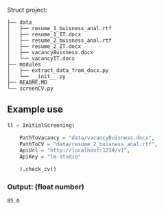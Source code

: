 Struct project:
```
├── data
│   ├── resume_1_buisness_anal.rtf
│   ├── resume_1_IT.docx
│   ├── resume_2_buisness_anal.rtf
│   ├── resume_2_IT.docx
│   ├── vacancyBuisness.docx
│   └── vacancyIT.docx
├── modules
│   ├── extract_data_from_docx.py
│   └── __init__.py
├── README.MD
└── screenCV.py
```

## Example use

```python 
ll = InitialScreening(

    PathToVacancy = "data/vacancyBuisness.docx",
    PathToCV = "data/resume_2_buisness_anal.rtf",
    ApiUrl = "http://localhost:1234/v1", 
    ApiKey = "lm-studio"

    ).check_cv()
```
### Output: (float number)
```bash
85.0
```